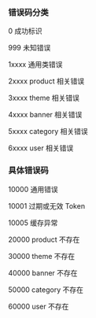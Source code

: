 ### 错误码分类

0 成功标识

999 未知错误

1xxxx 通用类错误

2xxxx product  相关错误

3xxxx theme    相关错误

4xxxx banner   相关错误

5xxxx category 相关错误

6xxxx user     相关错误

### 具体错误码
10000 通用错误

10001 过期或无效 Token

10005 缓存异常

20000 product  不存在

30000 theme    不存在

40000 banner   不存在

50000 category 不存在

60000 user     不存在
